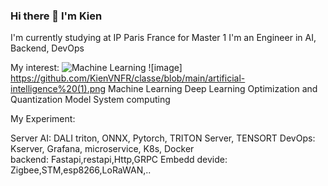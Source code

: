 ### Hi there 👋 I'm Kien 
I'm currently studying at IP Paris France for Master 1 I'm an Engineer in AI, Backend, DevOps  

My interest: 
![Machine Learning]([https://github.com/KienVNFR/classe/blob/main/artificial-intelligence%20(1).png])
![image] https://github.com/KienVNFR/classe/blob/main/artificial-intelligence%20(1).png
Machine Learning
Deep Learning
Optimization and Quantization Model 
System computing 

My Experiment: 

Server AI: 
DALI triton, ONNX, Pytorch, TRITON Server, TENSORT 
DevOps: 
Kserver, Grafana, microservice, K8s, Docker   
backend: 
Fastapi,restapi,Http,GRPC 
Embedd devide: 
Zigbee,STM,esp8266,LoRaWAN,.. 




<!--
**KienVNFR/KienVNFR** is a ✨ _special_ ✨ repository because its `README.md` (this file) appears on your GitHub profile.

Here are some ideas to get you started:

- 🔭 I’m currently working on ...
- 🌱 I’m currently learning ...
- 👯 I’m looking to collaborate on ...
- 🤔 I’m looking for help with ...
- 💬 Ask me about ...
- 📫 How to reach me: ...
- 😄 Pronouns: ...
- ⚡ Fun fact: ...
-->

